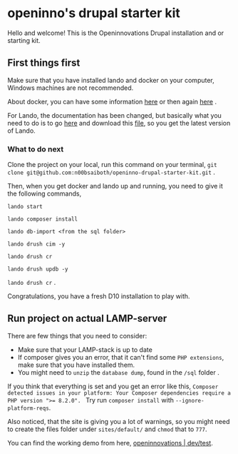 # openinno's drupal starter kit
Hello and welcome! This is the Openinnovations Drupal installation and or starting kit.

## First things first
Make sure that you have installed lando and docker on your computer, Windows machines are not recommended.

About docker, you can have some information [here](https://docs.docker.com/engine/install/) or then again [here](https://docs.docker.com/engine/install/debian/) .

For Lando, the documentation has been changed, but basically what you need to do is to go [here](https://github.com/lando/lando/releases) and download this [file](https://github.com/lando/lando/releases/download/v3.21.0-beta.11/lando-x64-v3.21.0-beta.11.deb), so you get the latest version of Lando. 

### What to do next
Clone the project on your local, run this command on your terminal, `git clone git@github.com:n00bsaiboth/openinno-drupal-starter-kit.git` . 

Then, when you get docker and lando up and running, you need to give it the following commands, 

`lando start`

`lando composer install`

`lando db-import <from the sql folder>`

`lando drush cim -y`

`lando drush cr`

`lando drush updb -y`

`lando drush cr` .

Congratulations, you have a fresh D10 installation to play with.

## Run project on actual LAMP-server

There are few things that you need to consider:
- Make sure that your LAMP-stack is up to date
- If composer gives you an error, that it can't find some `PHP extensions`, make sure that you have installed them.
- You might need to `unzip` the `database dump`, found in the `/sql` folder .

If you think that everything is set and you get an error like this, 
`Composer detected issues in your platform: Your Composer dependencies require a PHP version ">= 8.2.0". `
Try run `composer install` with `--ignore-platform-reqs`.

Also noticed, that the site is giving you a lot of warnings, so you might need to create the files folder under `sites/default/` and `chmod` that to `777`.

You can find the working demo from here, [openinnovations | dev/test](http://openinnovations.ddns.net:2224/). 